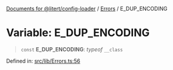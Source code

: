 [Documents for @litert/config-loader](../../index.md) / [Errors](../index.md) / E\_DUP\_ENCODING

# Variable: E\_DUP\_ENCODING

> `const` **E\_DUP\_ENCODING**: *typeof* `__class`

Defined in: [src/lib/Errors.ts:56](https://github.com/litert/config-loader.js/blob/master/src/lib/Errors.ts#L56)

